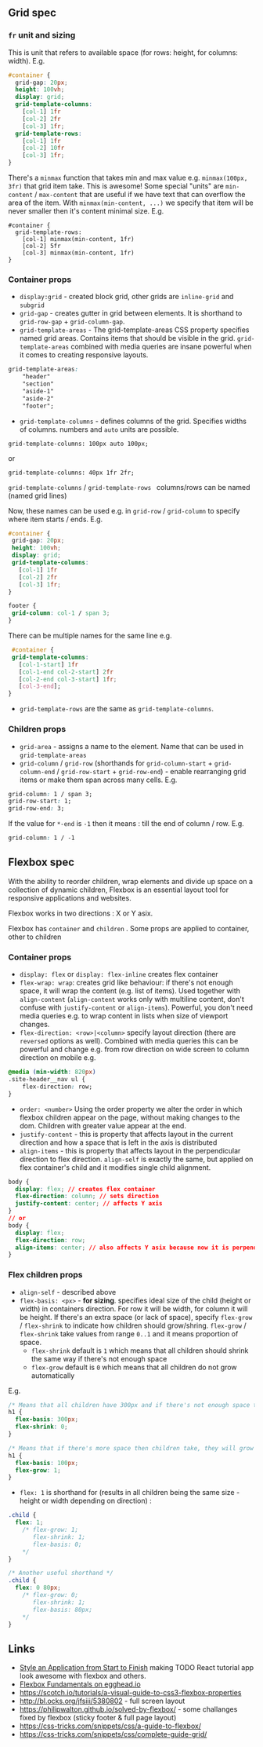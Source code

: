 ## Grid spec

### `fr` unit and sizing

This is unit that refers to available space (for rows: height, for columns: width). E.g.

```css
#container {
  grid-gap: 20px;
  height: 100vh;
  display: grid;
  grid-template-columns: 
    [col-1] 1fr 
    [col-2] 2fr 
    [col-3] 1fr;
  grid-template-rows: 
    [col-1] 1fr 
    [col-2] 10fr 
    [col-3] 1fr;    
}
```

There's a `minmax` function that takes min and max value e.g. `minmax(100px, 3fr)` that grid item take. This is awesome! Some special "units" are `min-content` / `max-content` that are useful if we have text that can overflow the area of the item. With `minmax(min-content, ...)` we specify that item will be never smaller then it's content minimal size. E.g.

```
#container {
  grid-template-rows: 
    [col-1] minmax(min-content, 1fr) 
    [col-2] 5fr 
    [col-3] minmax(min-content, 1fr) 
}
```

### Container props

- `display:grid` - created block grid, other grids are `inline-grid` and `subgrid`
- `grid-gap` - creates gutter in grid between elements. It is shorthand to `grid-row-gap` + `grid-column-gap`.
- `grid-template-areas` - The grid-template-areas CSS property specifies named grid areas. Contains items that should be visible in the grid. `grid-template-areas` combined with media queries are insane powerful when it comes to creating responsive layouts.

```css
grid-template-areas:
    "header"
    "section"
    "aside-1"
    "aside-2"
    "footer";
```

- `grid-template-columns` - defines columns of the grid. Specifies widths of columns. numbers and `auto` units are possible.
 
 `grid-template-columns: 100px auto 100px;`
 
 or 
 
 `grid-template-columns: 40px 1fr 2fr;`
 
 `grid-template-columns` /  `grid-template-rows ` columns/rows can be named (named grid lines)
 
 Now, these names can be used e.g. in `grid-row` / `grid-column` to specify where item starts / ends. E.g.
 
 ```css
 #container {
  grid-gap: 20px;
  height: 100vh;
  display: grid;
  grid-template-columns: 
    [col-1] 1fr 
    [col-2] 2fr 
    [col-3] 1fr;
}

 footer {
  grid-column: col-1 / span 3;
}
 ```
 
 There can be multiple names for the same line e.g. 
 
 ```css
  #container {
  grid-template-columns: 
    [col-1-start] 1fr 
    [col-1-end col-2-start] 2fr 
    [col-2-end col-3-start] 1fr;
    [col-3-end];
}
 ```
 
 - `grid-template-rows` are the same as `grid-template-columns`. 
 
### Children props

- `grid-area` - assigns a name to the element. Name that can be used in `grid-template-areas`
- `grid-column` / `grid-row` (shorthands for `grid-column-start` + `grid-column-end` / `grid-row-start` + `grid-row-end`) - enable rearranging grid items or make them span across many cells. E.g.

```css
grid-column: 1 / span 3;
grid-row-start: 1;
grid-row-end: 3;
```

If the value for `*-end` is `-1` then it means : till the end of column / row. E.g.

```css
grid-column: 1 / -1
```

## Flexbox spec

With the ability to reorder children, wrap elements and divide up space on a collection of dynamic children, Flexbox is an essential layout tool for responsive applications and websites.

Flexbox works in two directions : X or Y asix.

Flexbox has `container` and `children` . Some props are applied to container, other to children

### Container props

- `display: flex` or `display: flex-inline` creates flex container
- `flex-wrap: wrap`: creates grid like behaviour: if there's not enough space, it will wrap the content (e.g. list of items). Used together with `align-content` (`align-content` works only with multiline content, don't confuse with `justify-content` or `align-items`). Powerful, you don't need media queries e.g. to wrap content in lists when size of viewport changes.
- `flex-direction: <row>|<column>` specify layout direction (there are `reversed` options as well). Combined with media queries this can be powerful and change e.g. from row direction on wide screen to column direction on mobile e.g.

```css
@media (min-width: 820px)
.site-header__nav ul {
    flex-direction: row;
}
```
- `order: <number>` Using the order property we alter the order in which flexbox children appear on the page, without making changes to the dom. Children with greater value appear at the end.
- `justify-content` - this is property that affects layout in the current direction and how a space that is left in the axis is distributed
- `align-items` - this is property that affects layout in the perpendicular direction to flex direction. `align-self` is exactly the same, but applied on flex container's child and it modifies single child alignment.

```css
body {
  display: flex; // creates flex container
  flex-direction: column; // sets direction
  justify-content: center; // affects Y axis
}
// or 
body {
  display: flex;
  flex-direction: row;
  align-items: center; // also affects Y asix because now it is perpendicular to X asis set by row direction
}
```

### Flex children props

- `align-self` - described above
- `flex-basis: <px>` - **for sizing**. specifies ideal size of the child (height or width) in containers direction. For row it will be width, for column it will be height. If there's an extra space (or lack of space), specify `flex-grow` / `flex-shrink` to indicate how children should grow/shring. `flex-grow` / `flex-shrink` take values from range `0..1` and it means proportion of space.
  - `flex-shrink` default is `1` which means that all children should shrink the same way if there's not enough space
  - `flex-grow` default is `0` which means that all children do not grow automatically

E.g.

```css
/* Means that all children have 300px and if there's not enough space they will not shrink - (they will overflow showing scrollbar) */
h1 {
  flex-basis: 300px;
  flex-shrink: 0;
}

/* Means that if there's more space then children take, they will grow equally : 100px + equal part of extra space */
h1 {
  flex-basis: 100px;
  flex-grow: 1;
}
```

- `flex: 1` is shorthand for (results in all children being the same size - height or width depending on direction) :

```css
.child {
  flex: 1;
    /* flex-grow: 1;
       flex-shrink: 1;
       flex-basis: 0;
    */
}

/* Another useful shorthand */
.child {
  flex: 0 80px;
    /* flex-grow: 0;
       flex-shrink: 1;
       flex-basis: 80px;
    */
}    
```


## Links

- [Style an Application from Start to Finish](https://egghead.io/lessons/css-inform-the-user-of-interactions-with-css-transitions) making TODO React tutorial app look awesome with flexbox and others.
- [Flexbox Fundamentals on egghead.io](https://egghead.io/lessons/flexbox-using-flexbox-in-websites-and-applications)
- https://scotch.io/tutorials/a-visual-guide-to-css3-flexbox-properties
- http://bl.ocks.org/jfsiii/5380802 - full screen layout
- https://philipwalton.github.io/solved-by-flexbox/ - some challanges fixed by flexbox (sticky footer & full page layout)
- https://css-tricks.com/snippets/css/a-guide-to-flexbox/
- https://css-tricks.com/snippets/css/complete-guide-grid/
